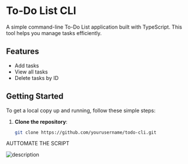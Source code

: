 # To-Do List CLI

A simple command-line To-Do List application built with TypeScript. This tool helps you manage tasks efficiently.

## Features

- Add tasks
- View all tasks
- Delete tasks by ID

## Getting Started

To get a local copy up and running, follow these simple steps:

1. **Clone the repository**:
   ```bash
   git clone https://github.com/yourusername/todo-cli.git


AUTTOMATE THE SCRIPT


![description](https://github.com/user-attachments/assets/0c58e471-6b92-42c7-a0b1-55b0b3aa89db)
